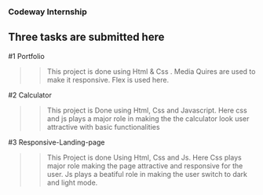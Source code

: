 ###  Codeway Internship
## Three tasks are submitted here


#1 Portfolio
>> This project is done using Html & Css .
>> Media Quires are used to make it responsive.
>> Flex is used here. 


#2 Calculator
>> This project is Done using Html, Css and Javascript.
>> Here css and js plays a major role in making the the calculator look user attractive with basic functionalities


#3 Responsive-Landing-page
>> This Project is done Using Html, Css and Js.
>> Here Css plays major role making the page attractive and responsive for the user.
>> Js plays a beatiful role in making the user switch to dark and light mode.
